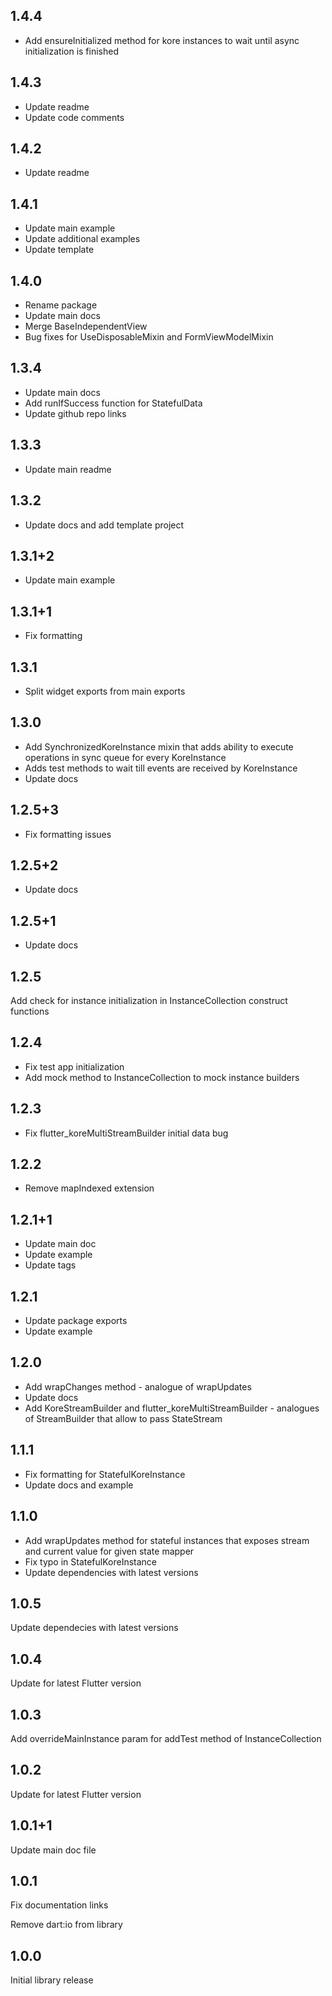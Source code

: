 ## 1.4.4

- Add ensureInitialized method for kore instances to wait until async initialization is finished

## 1.4.3

- Update readme
- Update code comments

## 1.4.2

- Update readme

## 1.4.1

- Update main example
- Update additional examples
- Update template

## 1.4.0

- Rename package
- Update main docs
- Merge BaseIndependentView
- Bug fixes for UseDisposableMixin and FormViewModelMixin

## 1.3.4

- Update main docs
- Add runIfSuccess function for StatefulData
- Update github repo links

## 1.3.3

- Update main readme

## 1.3.2

- Update docs and add template project

## 1.3.1+2

- Update main example

## 1.3.1+1

- Fix formatting

## 1.3.1

- Split widget exports from main exports

## 1.3.0

- Add SynchronizedKoreInstance mixin that adds ability to execute operations in sync queue for every KoreInstance
- Adds test methods to wait till events are received by KoreInstance
- Update docs

## 1.2.5+3

- Fix formatting issues

## 1.2.5+2

- Update docs

## 1.2.5+1

- Update docs

## 1.2.5

Add check for instance initialization in InstanceCollection construct functions

## 1.2.4

- Fix test app initialization
- Add mock method to InstanceCollection to mock instance builders

## 1.2.3

- Fix flutter_koreMultiStreamBuilder initial data bug

## 1.2.2

- Remove mapIndexed extension

## 1.2.1+1

- Update main doc
- Update example
- Update tags

## 1.2.1

- Update package exports
- Update example

## 1.2.0

- Add wrapChanges method - analogue of wrapUpdates
- Update docs
- Add KoreStreamBuilder and flutter_koreMultiStreamBuilder - analogues of StreamBuilder that allow to pass StateStream

## 1.1.1

- Fix formatting for StatefulKoreInstance
- Update docs and example

## 1.1.0

- Add wrapUpdates method for stateful instances that exposes stream and current value for given state mapper
- Fix typo in StatefulKoreInstance
- Update dependencies with latest versions

## 1.0.5

Update dependecies with latest versions

## 1.0.4

Update for latest Flutter version

## 1.0.3

Add overrideMainInstance param for addTest method of InstanceCollection

## 1.0.2

Update for latest Flutter version

## 1.0.1+1

Update main doc file

## 1.0.1

Fix documentation links

Remove dart:io from library

## 1.0.0

Initial library release
